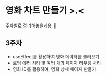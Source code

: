 # 영화 차트 만들기 >.<

주차별로 정리해놓을게용 🥳

## 3주차
- useEffect를 활용하여 영화 데이터를 불러오기
- 로딩 에러 처리 및 여러 개의 페이지 라우팅 처리
- 영화 ID를 활용하여, 영화 상세 페이지 만들기
